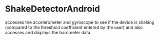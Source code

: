 # ShakeDetectorAndroid
accesses the accelerometer and gyroscope to see if the device is shaking (compared to the threshold coefficient entered by the user) and also accesses and displays the barometer data.
